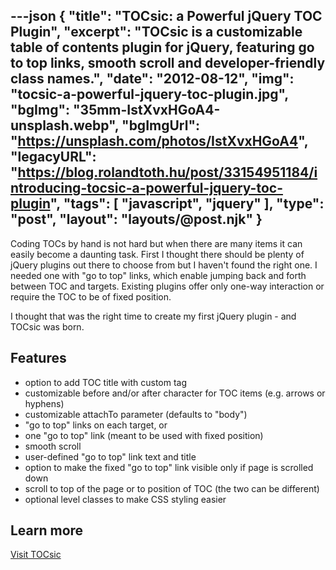 ---json
{
    "title": "TOCsic: a Powerful jQuery TOC Plugin",
    "excerpt": "TOCsic is a customizable table of contents plugin for jQuery, featuring go to top links, smooth scroll and developer-friendly class names.",
    "date": "2012-08-12",
    "img": "tocsic-a-powerful-jquery-toc-plugin.jpg",
    "bgImg": "35mm-IstXvxHGoA4-unsplash.webp",
    "bgImgUrl": "https://unsplash.com/photos/IstXvxHGoA4",
    "legacyURL": "https://blog.rolandtoth.hu/post/33154951184/introducing-tocsic-a-powerful-jquery-toc-plugin",
    "tags": [
        "javascript",
        "jquery"
    ],
    "type": "post",
    "layout": "layouts/@post.njk"
}
---

Coding TOCs by hand is not hard but when there are many items it can easily become a daunting task. First I thought there should be plenty of jQuery plugins out there to choose from but I haven't found the right one. I needed one with "go to top" links, which enable jumping back and forth between TOC and targets. Existing plugins offer only one-way interaction or require the TOC to be of fixed position.

I thought that was the right time to create my first jQuery plugin - and TOCsic was born.

## Features

- option to add TOC title with custom tag
- customizable before and/or after character for TOC items (e.g. arrows or hyphens)
- customizable attachTo parameter (defaults to "body")
- "go to top" links on each target, or
- one "go to top" link (meant to be used with fixed position)
- smooth scroll
- user-defined "go to top" link text and title
- option to make the fixed "go to top" link visible only if page is scrolled down
- scroll to top of the page or to position of TOC (the two can be different)
- optional level classes to make CSS styling easier

## Learn more

[Visit TOCsic](http://tocsic.rolandtoth.hu/)